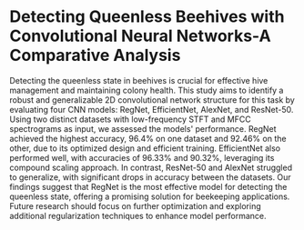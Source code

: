 # Detecting Queenless Beehives with Convolutional Neural Networks-A Comparative Analysis

Detecting the queenless state in beehives is crucial for effective hive management and maintaining colony health. This study aims to identify a robust and generalizable 2D convolutional network structure for this task by evaluating four CNN models: RegNet, EfficientNet, AlexNet, and ResNet-50. Using two distinct datasets with low-frequency STFT and MFCC spectrograms as input, we assessed the models' performance. RegNet achieved the highest accuracy, 96.4\% on one dataset and 92.46\% on the other, due to its optimized design and efficient training. EfficientNet also performed well, with accuracies of 96.33\% and 90.32\%, leveraging its compound scaling approach. In contrast, ResNet-50 and AlexNet struggled to generalize, with significant drops in accuracy between the datasets. Our findings suggest that RegNet is the most effective model for detecting the queenless state, offering a promising solution for beekeeping applications. Future research should focus on further optimization and exploring additional regularization techniques to enhance model performance.
